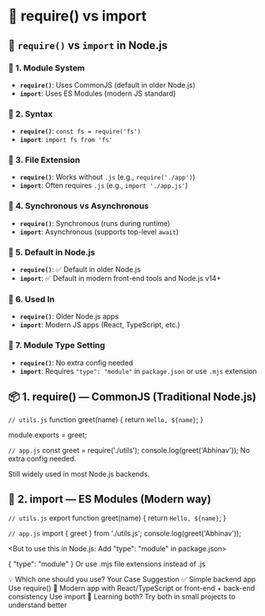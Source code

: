 #  🔁 require() vs import

## 🔁 `require()` vs `import` in Node.js

### 📌 1. Module System
- **`require()`**: Uses CommonJS (default in older Node.js)
- **`import`**: Uses ES Modules (modern JS standard)

### 📌 2. Syntax
- **`require()`**: `const fs = require('fs')`
- **`import`**: `import fs from 'fs'`

### 📌 3. File Extension
- **`require()`**: Works without `.js` (e.g., `require('./app')`)
- **`import`**: Often requires `.js` (e.g., `import './app.js'`)

### 📌 4. Synchronous vs Asynchronous
- **`require()`**: Synchronous (runs during runtime)
- **`import`**: Asynchronous (supports top-level `await`)

### 📌 5. Default in Node.js
- **`require()`**: ✅ Default in older Node.js
- **`import`**: ✅ Default in modern front-end tools and Node.js v14+

### 📌 6. Used In
- **`require()`**: Older Node.js apps
- **`import`**: Modern JS apps (React, TypeScript, etc.)

### 📌 7. Module Type Setting
- **`require()`**: No extra config needed
- **`import`**: Requires `"type": "module"` in `package.json` or use `.mjs` extension




## 📦 1. require() — CommonJS (Traditional Node.js)

`// utils.js`
function greet(name) {
  return `Hello, ${name}`;
}

module.exports = greet;

`// app.js`
const greet = require('./utils');
console.log(greet('Abhinav'));
No extra config needed.

Still widely used in most Node.js backends.

## 🧪 2. import — ES Modules (Modern way)

`// utils.js`
export function greet(name) {
  return `Hello, ${name}`;
}

`// app.js`
import { greet } from './utils.js';
console.log(greet('Abhinav'));

<But to use this in Node.js:
Add "type": "module" in package.json>

{
  "type": "module"
}
Or use .mjs file extensions instead of .js

💡 Which one should you use?
Your Case	Suggestion
✅ Simple backend app	Use require()
🚀 Modern app with React/TypeScript or front-end + back-end consistency	Use import
🧪 Learning both?	Try both in small projects to understand better
